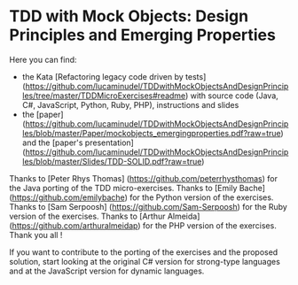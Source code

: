 # TDD with Mock Objects: Design Principles and Emerging Properties

Here you can find:

-  the Kata [Refactoring legacy code driven by tests] (https://github.com/lucaminudel/TDDwithMockObjectsAndDesignPrinciples/tree/master/TDDMicroExercises#readme) with source code (Java, C#, JavaScript, Python, Ruby, PHP), instructions and slides
-  the [paper] (https://github.com/lucaminudel/TDDwithMockObjectsAndDesignPrinciples/blob/master/Paper/mockobjects_emergingproperties.pdf?raw=true) and the [paper's presentation] (https://github.com/lucaminudel/TDDwithMockObjectsAndDesignPrinciples/blob/master/Slides/TDD-SOLID.pdf?raw=true)

Thanks to [Peter Rhys Thomas] (https://github.com/peterrhysthomas) for the Java porting of the TDD micro-exercises.
Thanks to [Emily Bache] (https://github.com/emilybache) for the Python version of the exercises. 
Thanks to [Sam Serpoosh] (https://github.com/Sam-Serpoosh) for the Ruby version of the exercises.
Thanks to [Arthur Almeida] (https://github.com/arthuralmeidap) for the PHP version of the exercises. 
Thank you all !

If you want to contribute to the porting of the exercises and the proposed solution, start looking at the original C# version for strong-type languages and at the JavaScript version for dynamic languages.
